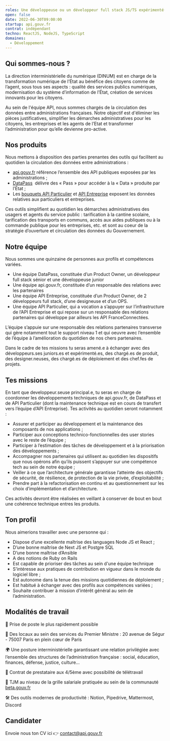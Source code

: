 ```yaml
---
roles: Une développeuse ou un développeur full stack JS/TS expérimenté(e)
open: false
date: 2022-06-30T09:00:00
startup: api.gouv.fr
contrat: indépendant
techno: ReactJS, NodeJS, TypeScript
domaines:
  - Développement
---
```


## **Qui sommes-nous ?**

La direction interministérielle du numérique (DINUM) est en charge de la transformation numérique de l’État au bénéfice des citoyens comme de l’agent, sous tous ses aspects : qualité des services publics numériques, modernisation du système d’information de l’État, création de services innovants pour les citoyens.

Au sein de l'équipe API, nous sommes chargés de la circulation des données entre administrations françaises. Notre objectif est d'éliminer les pièces justificatives, simplifier les démarches administratives pour les citoyens, les entreprises et les agents de l’Etat et transformer l’administration pour qu’elle devienne pro-active.

## Nos produits

Nous mettons à disposition des parties prenantes des outils qui facilitent au quotidien la circulation des données entre administrations :

- [api.gouv.fr](http://api.gouv.fr/) référence l’ensemble des API publiques exposées par les administrations ;
- [DataPass](https://beta.gouv.fr/startups/datapass.html)  délivre des « Pass » pour accéder à la « Data » produite par l’État ;
- Les [bouquets API Particulier](https://beta.gouv.fr/startups/api-particulier.html) et [API Entreprise](https://beta.gouv.fr/startups/api-entreprise.html) exposent les données relatives aux particuliers et entreprises.

Ces outils simplifient au quotidien les démarches administratives des usagers et agents du service public : tarification à la cantine scolaire, tarification des transports en communs, accès aux aides publiques ou à la commande publique pour les entreprises, etc. et sont au coeur de la stratégie d’ouverture et circulation des données du Gouvernement.

## Notre équipe

Nous sommes une quinzaine de personnes aux profils et compétences variées.

- Une équipe DataPass, constituée d’un Product Owner, un développeur full stack sénior et une développeuse junior
- Une équipe api.gouv.fr, constituée d’un responsable des relations avec les partenaires
- Une équipe API Entreprise, constituée d’un Product Owner, de 2 développeurs full stack, d’une designeuse et d’un OPS.
- Une équipe API Particulier, qui a vocation a s’appuyer sur l’infrastructure de l’API Entreprise et qui repose sur un responsable des relations partenaires qui développe par ailleurs les API FranceConnectées.

L’équipe s’appuie sur une responsable des relations partenaires transverse qui gère notamment tout le support niveau 1 et qui oeuvre avec l’ensemble de l’équipe à l’amélioration du quotidien de nos chers partenaires.

Dans le cadre de tes missions tu seras amené.e à échanger avec des développeurs.ses juniors.es et expérimenté.es, des chargé.es de produit, des designer.neuses, des chargé.es de déploiement et des chef.fes de projets. 

## Tes **missions**

En tant que developpeur.seuse principal.e, tu seras en charge de coordonner les développements techniques de api.gouv.fr, de DataPass et de API Particulier (dont la maintenance technique est en cours de transfert vers l’équipe d’API Entreprise). Tes activités au quotidien seront notamment : 

- Assurer et participer au développement et la maintenance des composants de nos applications ;
- Participer aux conceptions technico-fonctionnelles des user stories avec le reste de l’équipe ;
- Participer à l’estimation des tâches de développement et à la priorisation des développements ;
- Accompagner nos partenaires qui utilisent au quotidien les dispositifs que nous opérons afin qu’ils puissent s’appuyer sur une compétence tech au sein de notre équipe ;
- Veiller à ce que l’architecture générale garantisse l’atteinte des objectifs de sécurité, de résilience, de protection de la vie privée, d’exploitabilité ;
- Prendre part à la refactorisation en continu et au questionnement sur les choix d’implémentation et d’architecture.

Ces activités devront être réalisées en veillant à conserver de bout en bout une cohérence technique entres les produits. 

## Ton profil

Nous aimerions travailler avec une personne qui : 

- Dispose d’une excellente maîtrise des languages Node JS et React ;
- D’une bonne maîtrise de Next JS et Postgre SQL
- D’une bonne maîtrise d’Ansible
- A des notions de Ruby on Rails
- Est capable de prioriser des tâches au sein d'une équipe technique
- S’intéresse aux pratiques de contribution en vigueur dans le monde du logiciel libre ;
- Est autonome dans la tenue des missions quotidiennes de déploiement ;
- Est habitué à échanger avec des profils aux compétences variées ;
- Souhaite contribuer à mission d’intérêt général au sein de l’administration.

## **Modalités de travail**

🚀 Prise de poste le plus rapidement possible 

📍 Des locaux au sein des services du Premier Ministre : 20 avenue de Ségur - 75007 Paris en plein cœur de Paris

🌍 Une posture interministérielle garantissant une relation privilégiée avec l’ensemble des structures de l’administration française : social, éducation, finances, défense, justice, culture...

📝 Contrat de prestataire aux 4/5ème avec possibilité de télétravail

📖 TJM au niveau de la grille salariale pratiquée au sein de la communauté [beta.gouv.fr](http://beta.gouv.fr) 

🛠 Des outils modernes de productivité : Notion, Pipedrive, Mattermost, Discord

## Candidater

Envoie nous ton CV ici 👉 [contact@api.gouv.fr](mailto:contact@api.gouv.fr)
